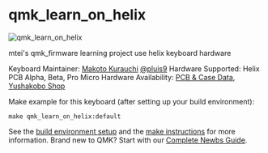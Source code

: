 # qmk_learn_on_helix

![qmk_learn_on_helix](https://i.imgur.com/XBAmynN.jpg)

mtei's qmk_firmware learning project use helix keyboard hardware

Keyboard Maintainer: [Makoto Kurauchi](https://github.com/MakotoKurauchi/) [@pluis9](https://twitter.com/pluis9)
Hardware Supported: Helix PCB Alpha, Beta, Pro Micro
Hardware Availability: [PCB & Case Data](https://github.com/MakotoKurauchi/helix), [Yushakobo Shop](https://yushakobo.jp/shop/)

Make example for this keyboard (after setting up your build environment):

    make qmk_learn_on_helix:default

See the [build environment setup](https://docs.qmk.fm/#/getting_started_build_tools) and the [make instructions](https://docs.qmk.fm/#/getting_started_make_guide) for more information. Brand new to QMK? Start with our [Complete Newbs Guide](https://docs.qmk.fm/#/newbs).

